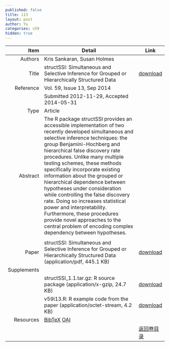 ```yaml
---
published: false
title: i13
layout: post
author: Yu
categories: v59
hidden: true
---
```


| Item | Detail | Link |
|---:|---|---|
| Authors | Kris Sankaran, Susan Holmes| |
| Title |structSSI: Simultaneous and Selective Inference for Grouped or Hierarchically Structured Data | [download](http://www.jstatsoft.org/v59/i13/paper) |
| Reference |Vol. 59, Issue 13, Sep 2014 | |
| | Submitted 2012-11-29, Accepted 2014-05-31| | 
| Type | Article| |
| Abstract | The R package structSSI provides an accessible implementation of two recently developed simultaneous and selective inference techniques: the group Benjamini-Hochberg and hierarchical false discovery rate procedures. Unlike many multiple testing schemes, these methods specifically incorporate existing information about the grouped or hierarchical dependence between hypotheses under consideration while controlling the false discovery rate. Doing so increases statistical power and interpretability. Furthermore, these procedures provide novel approaches to the central problem of encoding complex dependency between hypotheses.
| |
| Paper | structSSI: Simultaneous and Selective Inference for Grouped or Hierarchically Structured Data  (application/pdf, 445.1 KB)| [download](http://www.jstatsoft.org/v59/i13/paper) |
| Supplements | | |
| |structSSI_1.1.tar.gz: R source package  (application/x-gzip, 24.7 KB)|  [download](http://www.jstatsoft.org/v59/i13/supp/1) |
| |v59i13.R:             R example code from the paper  (application/octet-stream, 4.2 KB)|  [download](http://www.jstatsoft.org/v59/i13/supp/2) |
| Resources | [BibTeX](http://www.jstatsoft.org/v59/i13/bibtex) [OAI](http://www.jstatsoft.org/oai?verb=GetRecord&identifier=oai.jstatsoft/v59/i13&prefix=oai_dc)| |
| |  | [返回卷目录]({{site.baseurl}}/volume/v59.html) |